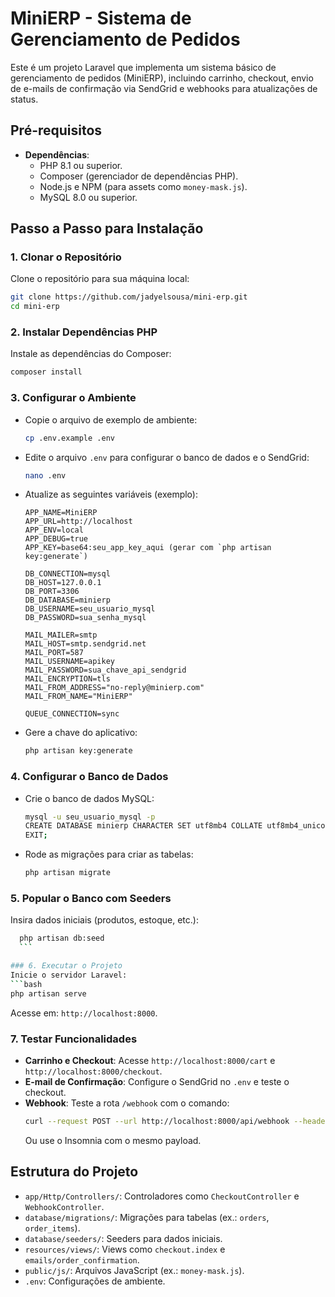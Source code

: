 # MiniERP - Sistema de Gerenciamento de Pedidos

  Este é um projeto Laravel que implementa um sistema básico de gerenciamento de pedidos (MiniERP), incluindo carrinho, checkout, envio de e-mails de confirmação via SendGrid e webhooks para atualizações de status.

  ## Pré-requisitos

  - **Dependências**:
    - PHP 8.1 ou superior.
    - Composer (gerenciador de dependências PHP).
    - Node.js e NPM (para assets como `money-mask.js`).
    - MySQL 8.0 ou superior.

  ## Passo a Passo para Instalação

  ### 1. Clonar o Repositório
  Clone o repositório para sua máquina local:
  ```bash
  git clone https://github.com/jadyelsousa/mini-erp.git
  cd mini-erp
  ```

  ### 2. Instalar Dependências PHP
  Instale as dependências do Composer:
  ```bash
  composer install
  ```

  ### 3. Configurar o Ambiente
  - Copie o arquivo de exemplo de ambiente:
    ```bash
    cp .env.example .env
    ```
  - Edite o arquivo `.env` para configurar o banco de dados e o SendGrid:
    ```bash
    nano .env
    ```
  - Atualize as seguintes variáveis (exemplo):
    ```env
    APP_NAME=MiniERP
    APP_URL=http://localhost
    APP_ENV=local
    APP_DEBUG=true
    APP_KEY=base64:seu_app_key_aqui (gerar com `php artisan key:generate`)

    DB_CONNECTION=mysql
    DB_HOST=127.0.0.1
    DB_PORT=3306
    DB_DATABASE=minierp
    DB_USERNAME=seu_usuario_mysql
    DB_PASSWORD=sua_senha_mysql

    MAIL_MAILER=smtp
    MAIL_HOST=smtp.sendgrid.net
    MAIL_PORT=587
    MAIL_USERNAME=apikey
    MAIL_PASSWORD=sua_chave_api_sendgrid
    MAIL_ENCRYPTION=tls
    MAIL_FROM_ADDRESS="no-reply@minierp.com"
    MAIL_FROM_NAME="MiniERP"

    QUEUE_CONNECTION=sync
    ```
  - Gere a chave do aplicativo:
    ```bash
    php artisan key:generate
    ```

  ### 4. Configurar o Banco de Dados
  - Crie o banco de dados MySQL:
    ```bash
    mysql -u seu_usuario_mysql -p
    CREATE DATABASE minierp CHARACTER SET utf8mb4 COLLATE utf8mb4_unicode_ci;
    EXIT;
    ```
  - Rode as migrações para criar as tabelas:
    ```bash
    php artisan migrate
    ```

  ### 5. Popular o Banco com Seeders
  Insira dados iniciais (produtos, estoque, etc.):
  ```bash
    php artisan db:seed
    ```

  ### 6. Executar o Projeto
  Inicie o servidor Laravel:
  ```bash
  php artisan serve
  ```
  Acesse em: `http://localhost:8000`.

  ### 7. Testar Funcionalidades
  - **Carrinho e Checkout**: Acesse `http://localhost:8000/cart` e `http://localhost:8000/checkout`.
  - **E-mail de Confirmação**: Configure o SendGrid no `.env` e teste o checkout.
  - **Webhook**: Teste a rota `/webhook` com o comando:
    ```bash
    curl --request POST --url http://localhost:8000/api/webhook --header 'Content-Type: application/json' --header 'Accept: application/json' --data '{"order_id":1,"status":"approved"}'
    ```
    Ou use o Insomnia com o mesmo payload.

  ## Estrutura do Projeto
  - `app/Http/Controllers/`: Controladores como `CheckoutController` e `WebhookController`.
  - `database/migrations/`: Migrações para tabelas (ex.: `orders`, `order_items`).
  - `database/seeders/`: Seeders para dados iniciais.
  - `resources/views/`: Views como `checkout.index` e `emails/order_confirmation`.
  - `public/js/`: Arquivos JavaScript (ex.: `money-mask.js`).
  - `.env`: Configurações de ambiente.
